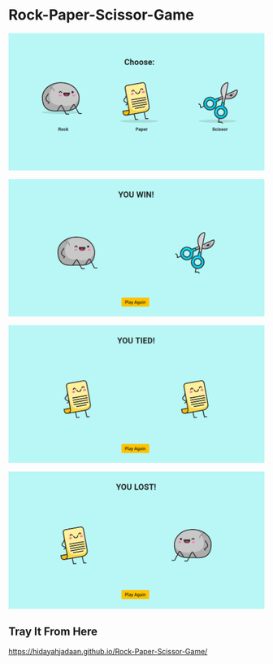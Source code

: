 # Rock-Paper-Scissor-Game

![](https://github.com/HidayahJadaan/Rock-Paper-Scissor-Game/blob/master/images/RPS-GAME.png)

![](https://github.com/HidayahJadaan/Rock-Paper-Scissor-Game/blob/master/images/RPS_WIN.png)

![](https://github.com/HidayahJadaan/Rock-Paper-Scissor-Game/blob/master/images/RPS_TIED.png)

![](https://github.com/HidayahJadaan/Rock-Paper-Scissor-Game/blob/master/images/RPS_LOST.png)

## Tray It From Here
https://hidayahjadaan.github.io/Rock-Paper-Scissor-Game/
